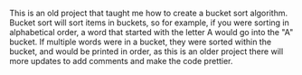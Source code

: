 This is an old project that taught me how to create a bucket sort algorithm. Bucket sort will sort items in buckets, so for example, if you were sorting in alphabetical order, a word that started with the letter A would go into the "A" bucket. If multiple words were in a bucket, they were sorted within the bucket, and would be printed in order, as this is an older project there will more updates to add comments and make the code prettier.
